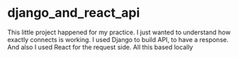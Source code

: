 # django_and_react_api
This little project happened for my practice. I just wanted to understand how exactly connects is working. I used Django to build API, to have a response. And also I used React for the request side. All this based locally 
